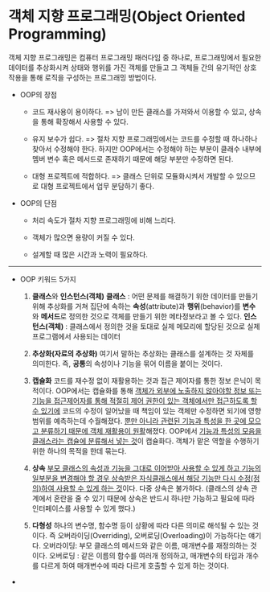 # 객체 지향 프로그래밍(Object Oriented Programming)

 객체 지향 프로그래밍은 컴퓨터 프로그래밍 패러다임 중 하나로, 프로그래밍에서 필요한 데이터를 추상화시켜 상태와 행위를 가진 객체를 만들고 그 객체들 간의 유기적인 상호작용을 통해 로직을 구성하는 프로그래밍 방법이다.

- OOP의 장점
  
  - 코드 재사용이 용이하다. => 남이 만든 클래스를 가져와서 이용할 수 있고, 상속을 통해 확장해서 사용할 수 있다.
  
  - 유지 보수가 쉽다. => 절차 지향 프로그래밍에서는 코드를 수정할 때 하나하나 찾아서 수정해야 한다. 하지만 OOP에서는 수정해야 하는 부분이 클래수 내부에 멤버 변수 혹은 메서드로 존재하기 때문에 해당 부분만 수정하면 된다.
  
  - 대형 프로젝트에 적합하다. => 클래스 단위로 모듈화시켜서 개발할 수 있으므로 대형 프로젝트에서 업무 분담하기 좋다.

- OOP의 단점
  
  - 처리 속도가 절차 지향 프로그래밍에 비해 느리다.
  
  - 객체가 많으면 용량이 커질 수 있다.
  
  - 설계할 때 많은 시간과 노력이 필요하다.

---

- OOP 키워드 5가지
  
  1. **클래스**와 **인스턴스(객체)**
     **클래스** : 어떤 문제를 해결하기 위한 데이터를 만들기 위해 추상화를 거쳐 집단에 속하는 **속성**(attribute)과 **행위**(behavior)를 **변수**와 **메서드**로 정의한 것으로 객체를 만들기 위한 메타정보라고 볼 수 있다.
     **인스턴스(객체)** : 클래스에서 정의한 것을 토대로 실제 메모리에 할당된 것으로 실제 프로그램에서 사용되는 데이터
  
  2. **추상화(자료의 추상화)**
     여기서 말하는 추상화는 클래스를 설계하는 것 자체를 의미한다. 즉, **공통**의 속성이나 기능을 묶어 이름을 붙이는 것이다.
  
  3. **캡슐화**
     코드를 재수정 없이 재활용하는 것과 접근 제어자를 통한 정보 은닉이 목적이다.
     OOP에서는 캡슐화를 통해 <u>객체가 외부에 노출하지 않아야할 정보 또는 기능을 접근제어자를  통해 적절히 제어 권한이 있는 객체에서만 접근하도록 할 수 있기에</u> 코드의 수정이 일어났을 때 책임이 있는 객체만 수정하면 되기에 영향 범위를 예측하는데 수월해졌다. <u>뿐만 아니라 관련된 기능과 특성을 한 곳에 모으고 분류하기 때문에 객체 재활용이 원활</u>해졌다.
     OOP에서 <u>기능과 특성의 모음을 클래스라는 캡슐에 분류해서 넣는 것</u>이 캡슐화다. 객체가 맡은 역할을 수행하기 위한 하나의 목적을 한데 묶는다.
  
  4. **상속**
     <u>부모 클래스의 속성과 기능을 그대로 이어받아 사용할 수 있게 하고 기능의 일부분을 변경해야 할 경우 상속받은 자식클래스에서 해당 기능만 다시 수정(정의)하여 사용할 수 있게 하는 것</u>이다. 
     다중 상속은 불가하다. (클래스의 상속 관계에서 혼란을 줄 수 있기 때문에 상속은 반드시 하나만 가능하고 필요에 따라 인터페이스를 사용할 수 있게 했다.)
  
  5. **다형성**
     하나의 변수명, 함수명 등이 상황에 따라 다른 의미로 해석될 수 있는 것이다. 즉 오버라이딩(Overriding), 오버로딩(Overloading)이 가능하다는 얘기다.
     오버라이딩: 부모 클래스의 메서드와 같은 이름, 매개변수를 재정의하는 것이다.
     오버로딩 : 같은 이름의 함수를 여러개 정의하고, 매개변수의 타입과 개수를 다르게 하여 매개변수에 따라 다르게 호출할 수 있게 하는 것이다.

- 